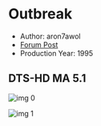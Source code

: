 # Outbreak

* Author: aron7awol
* [Forum Post](https://www.avsforum.com/threads/bass-eq-for-filtered-movies.2995212/post-59376394)
* Production Year: 1995

## DTS-HD MA 5.1

![img 0](https://i.imgur.com/zQnq9Wi.jpg)

![img 1](https://i.imgur.com/Ct4u0Ym.png)

